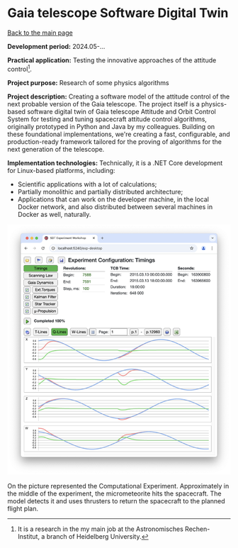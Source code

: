 # Gaia telescope Software Digital Twin

[Back to the main page](../../README.md)

**Development period:** 2024.05-...

**Practical application:** Testing the innovative approaches of the attitude control[^1].

**Project purpose:** Research of some physics algorithms

**Project description:**
Creating a software model of the attitude control of the next probable version of the Gaia telescope.
The project itself is a physics-based software digital twin of Gaia telescope Attitude and Orbit Control System for testing and tuning spacecraft attitude control algorithms, originally prototyped in Python and Java by my colleagues. Building on these foundational implementations, we're creating a fast, configurable, and production-ready framework tailored for the proving of algorithms for the next generation of the telescope.

**Implementation technologies:**
Technically, it is a .NET Core development for Linux-based platforms, including:

- Scientific applications with a lot of calculations;
- Partially monolithic and partially distributed architecture;
- Applications that can work on the developer machine, in the local Docker network, and also distributed between several machines in Docker as well, naturally.

![The Computational Experiment](Images/01_SDT-UI.png)

On the picture represented the Computational Experiment.
Approximately in the middle of the experiment, the micrometeorite hits the spacecraft. The model detects it and uses thrusters to return the spacecraft to the planned flight plan.

[^1]: It is a research in the my main job at the Astronomisches Rechen-Institut, a branch of Heidelberg University.

